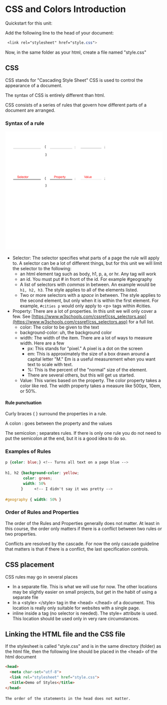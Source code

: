 # CSS and Colors Introduction

Quickstart for this unit:

Add the following line to the head of your document:

```css
 <link rel="stylesheet" href="style.css">
```

Now, in the same folder as your html, create a file named "style.css"

## CSS

CSS stands for "Cascading Style Sheet"  CSS is used to control the appearance of a document.

The syntax of CSS is entirely different than html.

CSS consists of a series of rules that govern how different parts of a document are arranged.

### Syntax of a rule

![Syntax of a CSS rule](images/css.png)

* Selector: The selector specifies what parts of a page the rule will apply to.  A selector can be a lot of different things, but for this unit we will limit the selector to the following:
  * an html element tag such as body, h1, p, a, or hr.  Any tag will work
  * an id.  You must put # in front of the id.  For example #geography
  * A list of selectors with *commas* in between.  An example would be ```h1, h2, h3```.  The style applies to all of the elements listed.
  * Two or more selectors with a *space* in between. The style applies to the second element, but only when it is within the first element.  For example, ```#cities p``` would only apply to &lt;p&gt; tags within #cities.
* Property: There are a lot of properties. In this unit we will only cover a few. See [https://www.w3schools.com/cssref/css_selectors.asp](https://www.w3schools.com/cssref/css_selectors.asp) for a full list.
  * color:  The color to be given to the text
  * background-color: uh, the background color
  * width: The width of the item.  There are a lot of ways to measure width.  Here are a few
    * px: This stands for "pixel."  A pixel is a dot on the screen
    * em: This is approximately the size of a box drawn around a capital letter "M."  Em is a useful measurement when you want text to scale with text.
    * %:  This is the percent of the "normal" size of the element.
    * There are several others, but this will get us started.
  * Value: This varies based on the property.  The color property takes a color like red.  The width property takes a measure like 500px, 10em, or 50%.

#### Rule punctuation

Curly braces { } surround the properties in a rule.

A colon : goes between the property and the values

The semicolon ; separates rules. If there is only one rule you do not need to put the semicolon at the end, but it is a good idea to do so.

### Examples of Rules

```css
p {color: blue;} <!-- Turns all text on a page blue -->

h1, h2 {background-color: yellow;
        color: green;
        width: 50%
       }     <!-- I didn't say it was pretty -->

#geography { width: 50% }
```

### Order of Rules and Properties

The order of the Rules and Properties generally does not matter.  At least in this course, the order only matters if there is a conflict between two rules or two properties. 

Conflicts are resolved by the cascade.  For now the only cascade guideline that matters is that if there is a conflict, the last specification controls.

## CSS placement

CSS rules may go in several places

* In a separate file.  This is what we will use for now.  The other locations may be slightly easier on small projects, but get in the habit of using a separate file
* In a &lt;style&gt; &lt;/style&gt; tag in the &lt;head&gt; &lt;/head&gt; of a document.  This location is really only suitable for websites with a single page.
* inline inside a tag (no selector is needed).  The style= attribute is used.  This location should be used only in very rare circumstances. 

## Linking the HTML file and the CSS file

If the stylesheet is called "style.css" and is in the same directory (folder) as the html file, then the following line should be placed in the &lt;head&gt; of the html document

```html
<head>
  <meta char-set="utf-8">
  <link rel="stylesheet" href="style.css">
  <title>Demo of Styles</title>
</head>

The order of the statements in the head does not matter.
